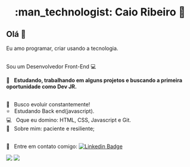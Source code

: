 <h1 align="center"> :man_technologist: Caio Ribeiro  🚀</h1>
 
## Olá 👋
Eu amo programar, criar usando a tecnologia.

<br/> Sou um Desenvolvedor Front-End :computer:

 :rocket:  &nbsp; **Estudando, trabalhando em alguns projetos e buscando a primeira oportunidade como Dev JR.**
 
 <br/> :purple_heart: &nbsp; Busco evoluir constantemente!
 <br/> :star: &nbsp; Estudando Back end(javascript).
 <br/> :computer: &nbsp; Oque eu domino: HTML, CSS, Javascript e Git.
 <br/> 💬  &nbsp; Sobre mim: paciente e resiliente; 

 <br/> :email: &nbsp; Entre em contato comigo: [![Linkedin Badge](https://img.shields.io/badge/-CaioDeoliveira-blue?style=flat-square&logo=Linkedin&logoColor=white&link=https://www.linkedin.com/in/caio-ribeiro-08100919b/)](https://www.linkedin.com/in/caio-ribeiro-08100919b/) 

<div>
  <img src="https://github-readme-stats.vercel.app/api?username=CaioDeOliveira&show_icons=true&theme=midnight-purple"/>
  <img align="top"src="https://github-readme-stats.vercel.app/api/top-langs/?username=CaioDeOliveira&layout=compact&hide=shell&theme=midnight-purple"/>
</div>
